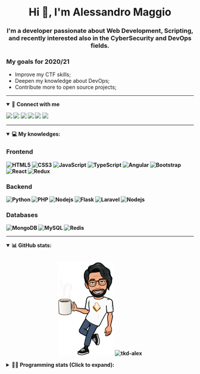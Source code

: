 <h1 align="center">Hi 👋, I'm Alessandro Maggio</h1>
<h3 align="center">I'm a developer passionate about Web Development, Scripting, and recently interested also in the CyberSecurity and DevOps fields.</h3>

### My goals for 2020/21
- Improve my CTF skills;
- Deepen my knowledge about DevOps;
- Contribute more to open source projects;

____

<details open>
<summary>🤝 <b>Connect with me<b></summary>

<p align = "center">

[<img src="https://img.shields.io/badge/twitter-1DA1F2.svg?&style=for-the-badge&logo=twitter&logoColor=white" />](https://twitter.com/TkdAxel)
[<img src ="https://img.shields.io/badge/portfolio-web-%23.svg?&style=for-the-badge&logo=&logoColor=white%22">](https://alessandromaggio.it/)
[<img src ="https://img.shields.io/badge/Telegram-1ca0f1.svg?&style=for-the-badge&logo=Telegram&logoColor=white%22&link=https://t.me/TkdAlex">](https://t.me/TkdAlex/)
[<img src="https://img.shields.io/badge/gmail-c14438.svg?&style=for-the-badge&logo=Gmail&logoColor=white&link=mailto:alex.tkd.alex@gmail.com"/>](mailto:alex.tkd.alex@gmail.com)
[<img src="https://img.shields.io/badge/linkedin-0077B5.svg?&style=for-the-badge&logo=linkedin&logoColor=white" />](https://www.linkedin.com/in/aalessandromaggio/)
[<img src = "https://img.shields.io/badge/instagram-E4405F.svg?&style=for-the-badge&logo=instagram&logoColor=white">](https://www.instagram.com/tkd_alex/)
<!--- [![Visits Badge](https://badges.pufler.dev/visits/tkd-alex/tkd-alex?style=for-the-badge&color=blue)](https://github.com/tkd-alex/tkd-alex) -->

</p>

</details>

---

<details open>
<summary>💻 <b>My knowledges</b>: </summary>

### Frontend
![HTML5](https://img.shields.io/badge/-HTML5-E34F26.svg?style=for-the-badge&logo=html5&logoColor=ffffff)
![CSS3](https://img.shields.io/badge/-CSS3-1572B6.svg?style=for-the-badge&logo=css3)
![JavaScript](https://img.shields.io/badge/-JavaScript-282C34?style=for-the-badge&logo=javascript)
![TypeScript](https://img.shields.io/badge/-TypeScript-007ACC?style=for-the-badge&logo=typescript)
![Angular](https://img.shields.io/badge/-Angular-DD0031?style=for-the-badge&logo=angular)
![Bootstrap](https://img.shields.io/badge/-Bootstrap-563D7C.svg?style=for-the-badge&logo=bootstrap)
![React](https://img.shields.io/badge/-React-282C34.svg?style=for-the-badge&logo=react&logoColor=ffffff)
![Redux](https://img.shields.io/badge/-Redux-764ABC.svg?style=for-the-badge&logo=redux)

### Backend
![Python](https://img.shields.io/badge/-Python-3776AB.svg?style=for-the-badge&logo=Python&logoColor=ffffff)
![PHP](https://img.shields.io/badge/-PHP-777BB4.svg?style=for-the-badge&logo=PHP&logoColor=ffffff)
![Nodejs](https://img.shields.io/badge/-Bash-4EAA25.svg?style=for-the-badge&logo=gnu-bash&logoColor=ffffff)
![Flask](https://img.shields.io/badge/-Flask-282C34.svg?style=for-the-badge&logo=flask)
![Laravel](https://img.shields.io/badge/-Laravel-FF2D20.svg?style=for-the-badge&logo=laravel&logoColor=ffffff)
![Nodejs](https://img.shields.io/badge/-Nodejs-339933.svg?style=for-the-badge&logo=Node.js&logoColor=ffffff)

### Databases
![MongoDB](https://img.shields.io/badge/-MongoDB-47A248?style=for-the-badge&logo=mongodb&logoColor=ffffff)
![MySQL](https://img.shields.io/badge/-MySQL-4479A1?style=for-the-badge&logo=mysql&logoColor=ffffff)
![Redis](https://img.shields.io/badge/-Redis-DC382D?style=for-the-badge&logo=Redis&logoColor=ffffff)

</details>

---

<details open>
 <summary>📊 <b>GitHub stats</b>: </summary>

<br>

<p align = "center">
    <img src="https://raw.githubusercontent.com/Tkd-Alex/tkd-alex/master/images/321517cd-ff68-41a7-b0d1-e765680568a7-8b6448d9-c944-4146-b633-adbdd25cb471-v1.png" height="250" />
    <img src="https://github-readme-stats.vercel.app/api?username=tkd-alex&show_icons=true&count_private=true&hide_border=true&line_height=25" alt="tkd-alex">
</p>

</design>

<details>
 <summary>👨‍💻 <b>Programming stats (Click to expand)</b>: </summary>
 
<!--START_SECTION:waka-->
**I'm an Early 🐤** 

```text
🌞 Morning    376 commits    █████░░░░░░░░░░░░░░░░░░░░   22.77% 
🌆 Daytime    677 commits    ██████████░░░░░░░░░░░░░░░   41.01% 
🌃 Evening    560 commits    ████████░░░░░░░░░░░░░░░░░   33.92% 
🌙 Night      38 commits     ░░░░░░░░░░░░░░░░░░░░░░░░░   2.3%

```
📅 **I'm Most Productive on Wednesday** 

```text
Monday       255 commits    ███░░░░░░░░░░░░░░░░░░░░░░   15.45% 
Tuesday      252 commits    ███░░░░░░░░░░░░░░░░░░░░░░   15.26% 
Wednesday    302 commits    ████░░░░░░░░░░░░░░░░░░░░░   18.29% 
Thursday     276 commits    ████░░░░░░░░░░░░░░░░░░░░░   16.72% 
Friday       282 commits    ████░░░░░░░░░░░░░░░░░░░░░   17.08% 
Saturday     141 commits    ██░░░░░░░░░░░░░░░░░░░░░░░   8.54% 
Sunday       143 commits    ██░░░░░░░░░░░░░░░░░░░░░░░   8.66%

```


📊 **This Week I Spent My Time On** 

```text
⌚︎ Time Zone: Europe/Rome

💬 Programming Languages: 
Java                     2 hrs 6 mins        ████████░░░░░░░░░░░░░░░░░   35.33% 
JavaScript               1 hr 20 mins        █████░░░░░░░░░░░░░░░░░░░░   22.6% 
TypeScript               43 mins             ███░░░░░░░░░░░░░░░░░░░░░░   12.14% 
HTML                     42 mins             ███░░░░░░░░░░░░░░░░░░░░░░   11.92% 
Other                    19 mins             █░░░░░░░░░░░░░░░░░░░░░░░░   5.56%

🔥 Editors: 
VS Code                  5 hrs 9 mins        █████████████████████░░░░   86.75% 
Sublime Text             47 mins             ███░░░░░░░░░░░░░░░░░░░░░░   13.25%

🐱‍💻 Projects: 
secret-project-ytm       1 hr 57 mins        ████████░░░░░░░░░░░░░░░░░   32.99% 
Giannetto-Mobile         1 hr 22 mins        █████░░░░░░░░░░░░░░░░░░░░   23.22% 
Dentist-Waiting-Room     1 hr 14 mins        █████░░░░░░░░░░░░░░░░░░░░   20.72% 
Unknown Project          48 mins             ███░░░░░░░░░░░░░░░░░░░░░░   13.44% 
PandaScripts-Chrome-Exten17 mins             █░░░░░░░░░░░░░░░░░░░░░░░░   4.98%

💻 Operating System: 
Linux                    5 hrs 57 mins       █████████████████████████   100.0%

```

**I Mostly Code in Python** 

```text
Python                   31 repos            ██████████░░░░░░░░░░░░░░░   41.89% 
JavaScript               12 repos            ████░░░░░░░░░░░░░░░░░░░░░   16.22% 
PHP                      5 repos             █░░░░░░░░░░░░░░░░░░░░░░░░   6.76% 
CSS                      5 repos             █░░░░░░░░░░░░░░░░░░░░░░░░   6.76% 
HTML                     5 repos             █░░░░░░░░░░░░░░░░░░░░░░░░   6.76%

```



 Last Updated on 08/08/2021
<!--END_SECTION:waka-->

</details>
